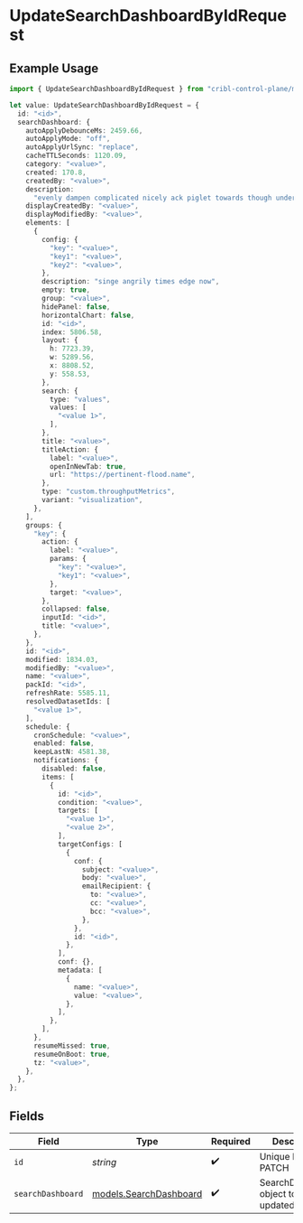 # UpdateSearchDashboardByIdRequest

## Example Usage

```typescript
import { UpdateSearchDashboardByIdRequest } from "cribl-control-plane/models/operations";

let value: UpdateSearchDashboardByIdRequest = {
  id: "<id>",
  searchDashboard: {
    autoApplyDebounceMs: 2459.66,
    autoApplyMode: "off",
    autoApplyUrlSync: "replace",
    cacheTTLSeconds: 1120.09,
    category: "<value>",
    created: 170.8,
    createdBy: "<value>",
    description:
      "evenly dampen complicated nicely ack piglet towards though underneath rundown",
    displayCreatedBy: "<value>",
    displayModifiedBy: "<value>",
    elements: [
      {
        config: {
          "key": "<value>",
          "key1": "<value>",
          "key2": "<value>",
        },
        description: "singe angrily times edge now",
        empty: true,
        group: "<value>",
        hidePanel: false,
        horizontalChart: false,
        id: "<id>",
        index: 5806.58,
        layout: {
          h: 7723.39,
          w: 5289.56,
          x: 8808.52,
          y: 558.53,
        },
        search: {
          type: "values",
          values: [
            "<value 1>",
          ],
        },
        title: "<value>",
        titleAction: {
          label: "<value>",
          openInNewTab: true,
          url: "https://pertinent-flood.name",
        },
        type: "custom.throughputMetrics",
        variant: "visualization",
      },
    ],
    groups: {
      "key": {
        action: {
          label: "<value>",
          params: {
            "key": "<value>",
            "key1": "<value>",
          },
          target: "<value>",
        },
        collapsed: false,
        inputId: "<id>",
        title: "<value>",
      },
    },
    id: "<id>",
    modified: 1834.03,
    modifiedBy: "<value>",
    name: "<value>",
    packId: "<id>",
    refreshRate: 5585.11,
    resolvedDatasetIds: [
      "<value 1>",
    ],
    schedule: {
      cronSchedule: "<value>",
      enabled: false,
      keepLastN: 4581.38,
      notifications: {
        disabled: false,
        items: [
          {
            id: "<id>",
            condition: "<value>",
            targets: [
              "<value 1>",
              "<value 2>",
            ],
            targetConfigs: [
              {
                conf: {
                  subject: "<value>",
                  body: "<value>",
                  emailRecipient: {
                    to: "<value>",
                    cc: "<value>",
                    bcc: "<value>",
                  },
                },
                id: "<id>",
              },
            ],
            conf: {},
            metadata: [
              {
                name: "<value>",
                value: "<value>",
              },
            ],
          },
        ],
      },
      resumeMissed: true,
      resumeOnBoot: true,
      tz: "<value>",
    },
  },
};
```

## Fields

| Field                                                     | Type                                                      | Required                                                  | Description                                               |
| --------------------------------------------------------- | --------------------------------------------------------- | --------------------------------------------------------- | --------------------------------------------------------- |
| `id`                                                      | *string*                                                  | :heavy_check_mark:                                        | Unique ID to PATCH                                        |
| `searchDashboard`                                         | [models.SearchDashboard](../../models/searchdashboard.md) | :heavy_check_mark:                                        | SearchDashboard object to be updated                      |